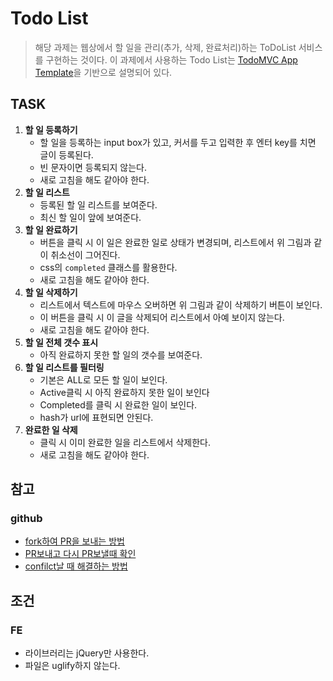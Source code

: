 # Todo List
> 해당 과제는 웹상에서 할 일을 관리(추가, 삭제, 완료처리)하는 ToDoList 서비스를 구현하는 것이다. 이 과제에서 사용하는 Todo List는 [TodoMVC App Template](https://github.com/tastejs/todomvc-app-template)을 기반으로 설명되어 있다.

## TASK
1. **할 일 등록하기**
	- 할 일을 등록하는 input box가 있고, 커서를 두고 입력한 후 엔터 key를 치면 글이 등록된다.
	- 빈 문자이면 등록되지 않는다.
	- 새로 고침을 해도 같아야 한다.
2. **할 일 리스트**
	- 등록된 할 일 리스트를 보여준다.
	- 최신 할 일이 앞에 보여준다.
3. **할 일 완료하기**
	- 버튼을 클릭 시 이 일은 완료한 일로 상태가 변경되며, 리스트에서 위 그림과 같이 취소선이 그어진다.
	- css의 `completed` 클래스를 활용한다.
	- 새로 고침을 해도 같아야 한다.
5. **할 일 삭제하기**
	- 리스트에서 텍스트에 마우스 오버하면 위 그림과 같이 삭제하기 버튼이 보인다. 
	- 이 버튼을 클릭 시 이 글을 삭제되어 리스트에서 아예 보이지 않는다.
	- 새로 고침을 해도 같아야 한다.
6. **할 일 전체 갯수 표시**
	- 아직 완료하지 못한 할 일의 갯수를 보여준다.
7. **할 일 리스트를 필터링**
	- 기본은 ALL로 모든 할 일이 보인다.
	- Active클릭 시 아직 완료하지 못한 일이 보인다
	- Completed를 클릭 시 완료한 일이 보인다.
	- hash가 url에 표현되면 안된다.
8. **완료한 일 삭제**
	- 클릭 시 이미 완료한 일을 리스트에서 삭제한다.
	- 새로 고침을 해도 같아야 한다.

## 참고
### github
 - [fork하여 PR을 보내는 방법](https://www.youtube.com/watch?v=ZSZoaG0PqLg)
 - [PR보내고 다시 PR보낼때 확인](https://www.youtube.com/watch?v=CbLNbCUsh5c)
 - [confilct날 때 해결하는 방법](https://www.youtube.com/watch?v=U3RmwYc5eGQ)

## 조건
### FE
- 라이브러리는 jQuery만 사용한다.
- 파일은 uglify하지 않는다.
